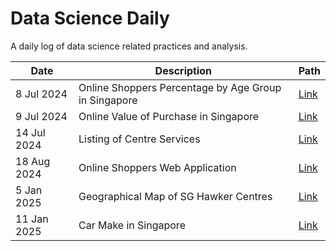 # Data Science Daily 

A daily log of data science related practices and analysis. 

|Date|Description|Path|
|----|-----------|----|
|8 Jul 2024|Online Shoppers Percentage by Age Group in Singapore|[Link](240708/240708_OnlineShoppersByPercentage.md)|
|9 Jul 2024|Online Value of Purchase in Singapore|[Link](240709/240709_OnlineShoppersPurchaseValue.md)|
|14 Jul 2024|Listing of Centre Services|[Link](240710/240714_ListofCentreServices.md)|
|18 Aug 2024|Online Shoppers Web Application|[Link](240818/StreamlitApp.md)|
|5 Jan 2025|Geographical Map of SG Hawker Centres|[Link](250105/plotly_map.md)|
|11 Jan 2025|Car Make in Singapore|[Link](250111/car_make.md)|